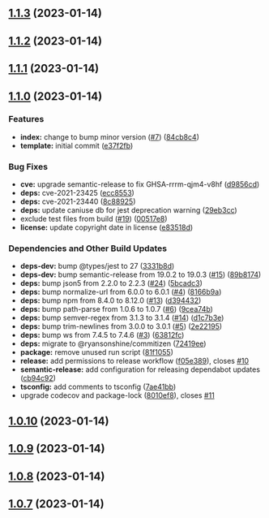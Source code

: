 ## [1.1.3](https://github.com/Atry/tail-call-proxy/compare/v1.1.2...v1.1.3) (2023-01-14)

## [1.1.2](https://github.com/Atry/tail-call-proxy/compare/v1.1.1...v1.1.2) (2023-01-14)

## [1.1.1](https://github.com/Atry/tail-call-proxy/compare/v1.1.0...v1.1.1) (2023-01-14)

## [1.1.0](https://github.com/Atry/tail-call-proxy/compare/v1.0.10...v1.1.0) (2023-01-14)


### Features

* **index:** change to bump minor version ([#7](https://github.com/Atry/tail-call-proxy/issues/7)) ([84cb8c4](https://github.com/Atry/tail-call-proxy/commit/84cb8c44d0dd5143ecd1d12b129b426283d10ef5))
* **template:** initial commit ([e37f2fb](https://github.com/Atry/tail-call-proxy/commit/e37f2fbb4998ac87a8c00bf032b30163d2e809d2))


### Bug Fixes

* **cve:** upgrade semantic-release to fix GHSA-rrrm-qjm4-v8hf ([d9856cd](https://github.com/Atry/tail-call-proxy/commit/d9856cd7ce303bad4dbac29c29ee01d97cd4b9fa))
* **deps:** cve-2021-23425 ([ecc8553](https://github.com/Atry/tail-call-proxy/commit/ecc8553254d6724195472dd644f2e83df16cb93c))
* **deps:** cve-2021-23440 ([8c88925](https://github.com/Atry/tail-call-proxy/commit/8c889253bf6a9a5209816b13398b7f7f1cdae416))
* **deps:** update caniuse db for jest deprecation warning ([29eb3cc](https://github.com/Atry/tail-call-proxy/commit/29eb3ccdf8e64243095f78a953e1498b5487f044))
* exclude test files from build ([#19](https://github.com/Atry/tail-call-proxy/issues/19)) ([00517e8](https://github.com/Atry/tail-call-proxy/commit/00517e8aaa1b4d0754e7f99db137c7b817672e08))
* **license:** update copyright date in license ([e83518d](https://github.com/Atry/tail-call-proxy/commit/e83518d3dd5f0313013bacbe8fb9c68932d54945))


### Dependencies and Other Build Updates

* **deps-dev:** bump @types/jest to 27 ([3331b8d](https://github.com/Atry/tail-call-proxy/commit/3331b8d4b007d8a4bd4ea0fd33de8b37b7fdda29))
* **deps-dev:** bump semantic-release from 19.0.2 to 19.0.3 ([#15](https://github.com/Atry/tail-call-proxy/issues/15)) ([89b8174](https://github.com/Atry/tail-call-proxy/commit/89b8174ecf7d951f57f72579f1ba18e627d132f4))
* **deps:** bump json5 from 2.2.0 to 2.2.3 ([#24](https://github.com/Atry/tail-call-proxy/issues/24)) ([5bcadc3](https://github.com/Atry/tail-call-proxy/commit/5bcadc3aa3cdcf8323622a0fad3aa9f33ad9bf88))
* **deps:** bump normalize-url from 6.0.0 to 6.0.1 ([#4](https://github.com/Atry/tail-call-proxy/issues/4)) ([8166b9a](https://github.com/Atry/tail-call-proxy/commit/8166b9ace81832579218ad88382e400fc9a1bdc3))
* **deps:** bump npm from 8.4.0 to 8.12.0 ([#13](https://github.com/Atry/tail-call-proxy/issues/13)) ([d394432](https://github.com/Atry/tail-call-proxy/commit/d39443238110052106418d318bee74430d9890bc))
* **deps:** bump path-parse from 1.0.6 to 1.0.7 ([#6](https://github.com/Atry/tail-call-proxy/issues/6)) ([9cea74b](https://github.com/Atry/tail-call-proxy/commit/9cea74b30748fd73b2865812d50c2cf460e24ea8))
* **deps:** bump semver-regex from 3.1.3 to 3.1.4 ([#14](https://github.com/Atry/tail-call-proxy/issues/14)) ([d1c7b3e](https://github.com/Atry/tail-call-proxy/commit/d1c7b3e29ab425de319382a81a594d73e2e51896))
* **deps:** bump trim-newlines from 3.0.0 to 3.0.1 ([#5](https://github.com/Atry/tail-call-proxy/issues/5)) ([2e22195](https://github.com/Atry/tail-call-proxy/commit/2e22195d68efd6c5b69e44bb6be5a6c0f66e4237))
* **deps:** bump ws from 7.4.5 to 7.4.6 ([#3](https://github.com/Atry/tail-call-proxy/issues/3)) ([63812fc](https://github.com/Atry/tail-call-proxy/commit/63812fc0c676e42bd2406cf90542cf6bdf639395))
* **deps:** migrate to @ryansonshine/commitizen ([72419ee](https://github.com/Atry/tail-call-proxy/commit/72419eefb8448e7f4f09e1b2676d3288654045bc))
* **package:** remove unused run script ([81f1055](https://github.com/Atry/tail-call-proxy/commit/81f10554315e79bcf8292d9ae20ffedde5c1b8f8))
* **release:** add permissions to release workflow ([f05e389](https://github.com/Atry/tail-call-proxy/commit/f05e389f96cf273e9df7a10af9155c40200b7b39)), closes [#10](https://github.com/Atry/tail-call-proxy/issues/10)
* **semantic-release:** add configuration for releasing dependabot updates ([cb94c92](https://github.com/Atry/tail-call-proxy/commit/cb94c92147bbfc9409c8e2fee9b3f21d3b254e99))
* **tsconfig:** add comments to tsconfig ([7ae41bb](https://github.com/Atry/tail-call-proxy/commit/7ae41bbbcc7841ad9fd2f9b6b1c5abee93250202))
* upgrade codecov and package-lock ([8010ef8](https://github.com/Atry/tail-call-proxy/commit/8010ef8200b9ce30ddc89e70dc6556d6bc341f6d)), closes [#11](https://github.com/Atry/tail-call-proxy/issues/11)

## [1.0.10](https://github.com/Atry/tail-call-proxy/compare/v1.0.9...v1.0.10) (2023-01-14)

## [1.0.9](https://github.com/Atry/tail-call-proxy/compare/v1.0.8...v1.0.9) (2023-01-14)

## [1.0.8](https://github.com/Atry/tail-call-proxy/compare/v1.0.7...v1.0.8) (2023-01-14)

## [1.0.7](https://github.com/Atry/tail-call-proxy/compare/v1.0.6...v1.0.7) (2023-01-14)
